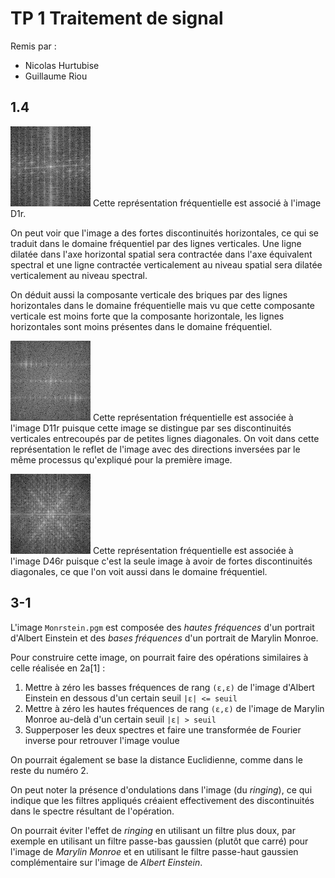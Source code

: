 # TP 1 Traitement de signal

Remis par :
* Nicolas Hurtubise
* Guillaume Riou

## 1.4

![](image-TpIFT3205-1-4a.png) Cette représentation fréquentielle est associé à l'image D1r. 

On peut voir que l'image a des fortes discontinuités horizontales, ce qui se traduit dans le domaine fréquentiel par des lignes verticales. Une ligne dilatée dans l'axe horizontal spatial sera contractée dans l'axe équivalent spectral et une ligne contractée verticalement au niveau spatial sera dilatée verticalement au niveau spectral.

On déduit aussi la composante verticale des briques par des lignes horizontales dans le domaine fréquentielle mais vu que cette composante verticale est moins forte que la composante horizontale, les lignes horizontales sont moins présentes dans le domaine fréquentiel.

![](image-TpIFT3205-1-4b.png) Cette représentation fréquentielle est associée à l'image D11r puisque cette image se distingue par ses discontinuités verticales entrecoupés par de petites lignes diagonales. On voit dans cette représentation le reflet de l'image avec des directions inversées par le même processus qu'expliqué pour la première image.

![](image-TpIFT3205-1-4c.png) Cette représentation fréquentielle est associée à l'image D46r puisque c'est la seule image à avoir de fortes discontinuités diagonales, ce que l'on voit aussi dans le domaine fréquentiel.

## 3-1

L'image `Monrstein.pgm` est composée des *hautes fréquences* d'un portrait d'Albert Einstein et des *bases fréquences* d'un portrait de Marylin Monroe.

Pour construire cette image, on pourrait faire des opérations similaires à celle réalisée en 2a[1] :

1. Mettre à zéro les basses fréquences de rang `(ε,ε)` de l'image d'Albert Einstein en dessous d'un certain seuil `|ε| <= seuil`
2. Mettre à zéro les hautes fréquences de rang `(ε,ε)` de l'image de Marylin Monroe au-delà d'un certain seuil `|ε| > seuil`
3. Supperposer les deux spectres et faire une transformée de Fourier inverse pour retrouver l'image voulue

On pourrait également se base la distance Euclidienne, comme dans le reste du numéro 2.

On peut noter la présence d'ondulations dans l'image (du *ringing*), ce qui indique que les filtres appliqués créaient effectivement des discontinuités dans le spectre résultant de l'opération.

On pourrait éviter l'effet de *ringing* en utilisant un filtre plus doux, par exemple en utilisant un filtre passe-bas gaussien (plutôt que carré) pour l'image de *Marylin Monroe* et en utilisant le filtre passe-haut gaussien complémentaire sur l'image de *Albert Einstein*.
